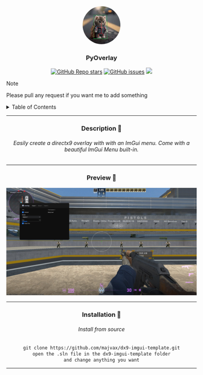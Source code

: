 
<div align="center">
    <img src="https://raw.githubusercontent.com/majvax/pyoverlay/master/image/project.gif" style="border-radius: 50%; width: 100px; height: 100px" alt="logo">
    <H3>PyOverlay</H3>
    <p> 
        <a href="https://github.com/majvax/dx9-imgui-template/stargazers"><img alt="GitHub Repo stars" src="https://img.shields.io/github/stars/majvax/dx9-imgui-template?style=for-the-badge&labelColor=363a4f&color=b7bdf8"></a>
        <a href="https://github.com/majvax/dx9-imgui-template/issues"><img alt="GitHub issues" src="https://img.shields.io/github/issues/majvax/dx9-imgui-template?style=for-the-badge&labelColor=363a4f&color=f5a97f"></a>
        <a href="https://github.com/majvax/dx9-imgui-template/contributors"><img src="https://img.shields.io/github/contributors/majvax/dx9-imgui-template?colorA=363a4f&colorB=a6da95&style=for-the-badge"></a>
    </p>    
</div>

> [!NOTE]
> Please pull any request if you want me to add something

<details>
    <summary>Table of Contents</summary>
    <ol>
        <li><a href="#description">Description</a></li>
        <li><a href="#preview">Preview</a></li>
        <li>
            <a href="#getting-started">Getting Started</a>
            <ul>
                <li><a href="#installation">Installation</a></li>
            </ul>
        </li>
    </ol>
</details>

<hr>

<div align="center" id="preview">
    <H3>Description 📸</H3>
    <h6>Easily create a directx9 overlay with with an ImGui menu. Come with a beautiful ImGui Menu built-in.<H6>
</div>

<hr>


<div align="center" id="preview">
    <H3>Preview 📸</H3>
    <img src="image/preview.jpg" style="" alt="preview">
</div>
<hr>
<div align="center" id="installation">
    <H3>Installation 💾</H3>


<H6>Install from source</H6>


```
git clone https://github.com/majvax/dx9-imgui-template.git
open the .sln file in the dx9-imgui-template folder
and change anything you want
```

</div>

<hr>



</div>
</div>
